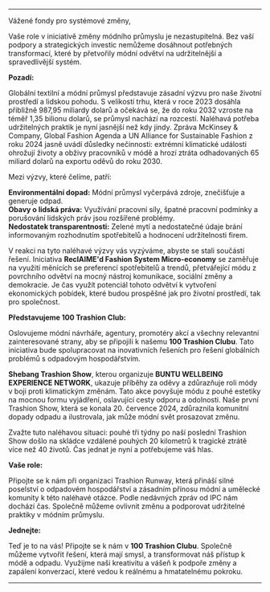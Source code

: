 ---

Vážené fondy pro systémové změny,

Vaše role v iniciativě změny módního průmyslu je nezastupitelná. Bez vaší podpory a strategických investic nemůžeme dosáhnout potřebných transformací, které by přetvořily módní odvětví na udržitelnější a spravedlivější systém.

**Pozadí:**

Globální textilní a módní průmysl představuje zásadní výzvu pro naše životní prostředí a lidskou pohodu. S velikostí trhu, která v roce 2023 dosáhla přibližně 987,95 miliardy dolarů a očekává se, že do roku 2032 vzroste na téměř 1,35 bilionu dolarů, se průmysl nachází na rozcestí. Naléhavá potřeba udržitelných praktik je nyní jasnější než kdy jindy. Zpráva McKinsey & Company, Global Fashion Agenda a UN Alliance for Sustainable Fashion z roku 2024 jasně uvádí důsledky nečinnosti: extrémní klimatické události ohrožují životy a obživy pracovníků v módě a hrozí ztráta odhadovaných 65 miliard dolarů na exportu oděvů do roku 2030.

Mezi výzvy, které čelíme, patří:

**Environmentální dopad:** Módní průmysl vyčerpává zdroje, znečišťuje a generuje odpad.  
**Obavy o lidská práva:** Využívání pracovní síly, špatné pracovní podmínky a porušování lidských práv jsou rozšířené problémy.  
**Nedostatek transparentnosti:** Zelené mytí a nedostatečné údaje brání informovaným rozhodnutím spotřebitelů a hodnocení udržitelnosti firem.  

V reakci na tyto naléhavé výzvy vás vyzýváme, abyste se stali součástí řešení. Iniciativa **ReclAIME'd Fashion System Micro-economy** se zaměřuje na využití měnících se preferencí spotřebitelů a trendů, přetvářející módu z povrchního odvětví na mocný nástroj komunikace, sociální změny a demokracie. Je čas využít potenciál tohoto odvětví k vytvoření ekonomických pobídek, které budou prospěšné jak pro životní prostředí, tak pro společnost.

**Představujeme 100 Trashion Club:**

Oslovujeme módní návrháře, agentury, promotéry akcí a všechny relevantní zainteresované strany, aby se připojili k našemu **100 Trashion Clubu**. Tato iniciativa bude spolupracovat na inovativních řešeních pro řešení globálních problémů s odpadovým hospodářstvím.

**Shebang Trashion Show**, kterou organizuje **BUNTU WELLBEING EXPERIENCE NETWORK**, ukazuje příběhy za oděvy a zdůrazňuje roli módy v boji proti klimatickým změnám. Tato akce povyšuje módu z pouhé estetiky na mocnou formu vyjádření, oslavující cesty odporu a odolnosti. Naše první Trashion Show, která se konala 20. července 2024, zdůraznila komunitní dopady odpadu a ilustrovala, jak může módní svět prosazovat změnu.

Zvažte tuto naléhavou situaci: pouhé tři týdny po naší poslední Trashion Show došlo na skládce vzdálené pouhých 20 kilometrů k tragické ztrátě více než 40 životů. Čas jednat je nyní a potřebujeme váš hlas.

**Vaše role:**

Připojte se k nám při organizaci Trashion Runway, která přináší silné poselství o odpadovém hospodářství a zásadním přínosu módní a umělecké komunity k této naléhavé otázce. Podle nedávných zpráv od IPC nám dochází čas. Společně můžeme ovlivnit změnu a podporovat udržitelné praktiky v módním průmyslu.

**Jednejte:**

Teď je to na vás! Připojte se k nám v **100 Trashion Clubu**. Společně můžeme vytvořit řešení, která mají smysl, a transformovat náš přístup k módě a odpadu. Využijme naši kreativitu a vášeň k podpoře změny a zapálení konverzací, které vedou k reálnému a hmatatelnému pokroku.

---